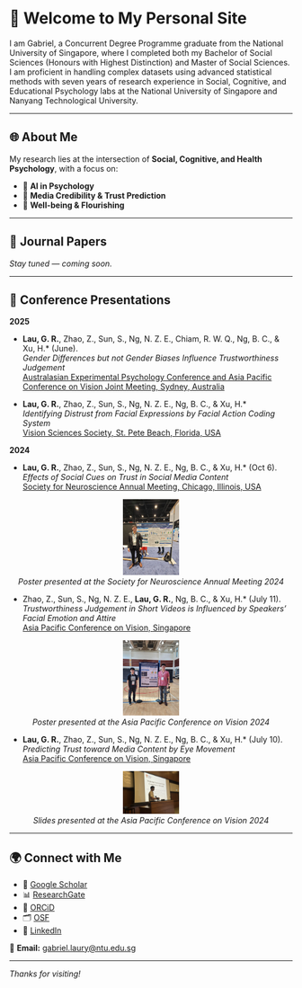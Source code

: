 # 👋 Welcome to My Personal Site

I am Gabriel, a Concurrent Degree Programme graduate from the National University of Singapore, where I completed both my Bachelor of Social Sciences (Honours with Highest Distinction) and Master of Social Sciences. I am proficient in handling complex datasets using advanced statistical methods with seven years of research experience in Social, Cognitive, and Educational Psychology labs at the National University of Singapore and Nanyang Technological University. 

---

## 🌐 About Me

My research lies at the intersection of **Social, Cognitive, and Health Psychology**, with a focus on:

- 🤖 **AI in Psychology** 
- 📱 **Media Credibility & Trust Prediction**
- 🌱 **Well-being & Flourishing**

---

## 📝 Journal Papers

_Stay tuned — coming soon._

---

## 🔬 Conference Presentations

**2025**
- **Lau, G. R.**, Zhao, Z., Sun, S., Ng, N. Z. E., Chiam, R. W. Q., Ng, B. C., & Xu, H.* (June).  
  _Gender Differences but not Gender Biases Influence Trustworthiness Judgement_  
  [Australasian Experimental Psychology Conference and Asia Pacific Conference on Vision Joint Meeting, Sydney, Australia](https://doi.org/10.17605/osf.io/f5t7d)

- **Lau, G. R.**, Zhao, Z., Sun, S., Ng, N. Z. E., Ng, B. C., & Xu, H.*  
  _Identifying Distrust from Facial Expressions by Facial Action Coding System_  
  [Vision Sciences Society, St. Pete Beach, Florida, USA](https://doi.org/10.17605/osf.io/k6ecs)

**2024**
- **Lau, G. R.**, Zhao, Z., Sun, S., Ng, N. Z. E., Ng, B. C., & Xu, H.* (Oct 6).  
  _Effects of Social Cues on Trust in Social Media Content_  
  [Society for Neuroscience Annual Meeting, Chicago, Illinois, USA](https://doi.org/10.17605/osf.io/8efm5)

<p align="center">
  <img src="Images/SfN%202024%20Poster.jpg" alt="SfN 2024 Poster" width="20%" />
  <br/>
  <em>Poster presented at the Society for Neuroscience Annual Meeting 2024</em>
</p>

- Zhao, Z., Sun, S., Ng, N. Z. E., **Lau, G. R.**, Ng, B. C., & Xu, H.* (July 11).  
  _Trustworthiness Judgement in Short Videos is Influenced by Speakers’ Facial Emotion and Attire_  
  [Asia Pacific Conference on Vision, Singapore](https://doi.org/10.17605/osf.io/dfgcu)

<p align="center">
  <img src="Images/APCV%202024%20Poster.jpeg" alt="APCV 2024 Poster" width="20%" />
  <br/>
  <em>Poster presented at the Asia Pacific Conference on Vision 2024</em>
</p>

- **Lau, G. R.**, Zhao, Z., Sun, S., Ng, N. Z. E., Ng, B. C., & Xu, H.* (July 10).  
  _Predicting Trust toward Media Content by Eye Movement_  
  [Asia Pacific Conference on Vision, Singapore](https://doi.org/10.17605/osf.io/5fnyr)

<p align="center">
  <img src="Images/APCV%202024%20Slide%201.jpeg" alt="APCV 2024 Slide 1" width="20%" />
  <br/>
  <em>Slides presented at the Asia Pacific Conference on Vision 2024</em>
</p>

---

## 🌍 Connect with Me

- 🧠 [Google Scholar](https://scholar.google.com/citations?user=RmisEH4AAAAJ&hl=en)  
- 📊 [ResearchGate](https://www.researchgate.net/profile/Gabriel-Lau)  
- 🔗 [ORCiD](https://orcid.org/0009-0001-7926-8266)  
- 🗂️ [OSF](https://osf.io/3ch5y)  
- 💼 [LinkedIn](https://www.linkedin.com/in/gabriellry/)

📧 **Email:** gabriel.laury@ntu.edu.sg

---

_Thanks for visiting!_
